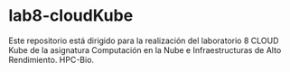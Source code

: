 # lab8-cloudKube
Este repositorio está dirigido para la realización del laboratorio 8 CLOUD Kube de la asignatura Computación en la Nube e Infraestructuras de Alto Rendimiento. HPC-Bio.

